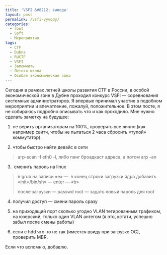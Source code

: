 ```yaml
---
title: 'VSFI &#8212; выводы'
layout: post
permalink: /vsfi-vyvody/
categories:
  - root
  - Soft
  - Мероприятия
tags:
  - CTF
  - Dubna
  - RUCTF
  - VSFI
  - Запомнить
  - Летняя школа
  - Особая экономическая зона
---
```

Сегодня в рамках летней школы развития CTF в России, в особой экономической зоне в Дубне проходил конкурс VSFI &#8212; соревнования системных администраторов. Я впервые принимал участие в подобном мероприятии и впечатление, пожалуй, положительное. В этом посте, я не собираюсь подробно описывать что и как проходило. Мне нужно сделать заметку на будущее:

<!--more-->

1. не верить организаторам на 100%, проверять все лично (как например свитч, чтобы не пытаться 2 часа сбросить &#171;тупой&#187; коммутатор).

2. чтобы быстро найти девайс в сети

> arp-scan -I eth0 -l, либо пинг броадкаст адреса, а потом arp -an

3.  сменить пароль на linux

> в grub на записи &#171;e&#187; &#8212;  в конец строки загрузки ядра добавить &#171;init=/bin/sh&#187; &#8212; enter &#8212; &#171;b&#187;
> 
> после загрузки &#8212; passwd root &#8212; задать новый пароль для root

4. получил доступ &#8212; смени пароль сразу

5. на приходящий порт сколько угодно VLAN тегированным трафиком, на юзерский, только один VLAN антегом (я это, кстати, успешно забыл после смены работы)

6. если с hdd что-то не так (имеется ввиду при загрузке ОС), проверить MBR.

Если что вспомню, добавлю.

&nbsp;